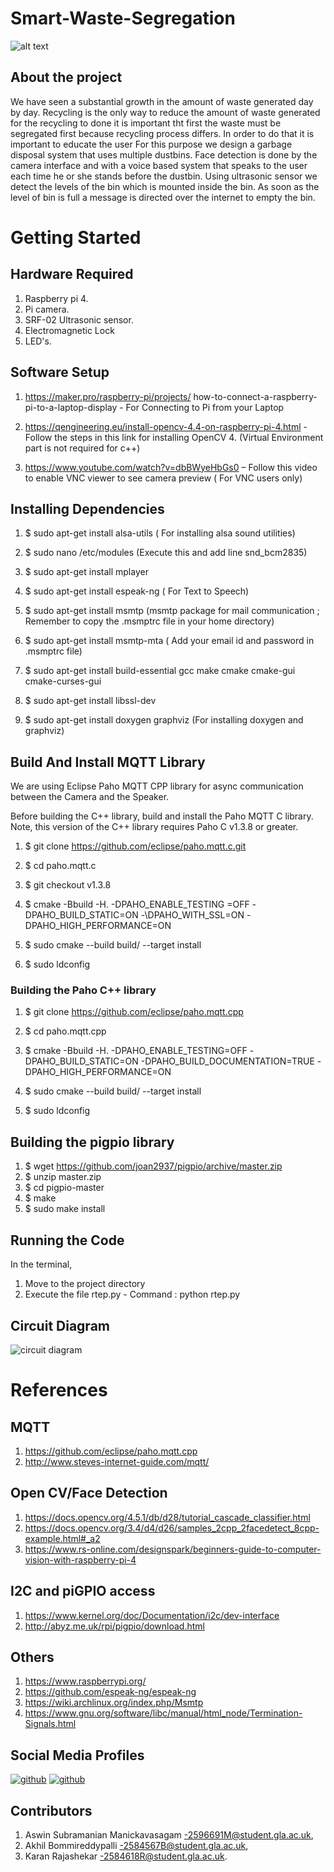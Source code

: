 
# Smart-Waste-Segregation


![alt text](https://assets.telegraphindia.com/telegraph/9ca10d94-d495-48ec-be03-09186c3158aa.jpg)

## About the project

We have seen a substantial growth in the amount of waste generated day by day. Recycling is the only way to reduce the amount of waste generated for the recycling to done it is important tht first the waste must be segregated first because recycling process differs.
In order to do that it is important to educate the user For this purpose we design a garbage disposal system that uses multiple dustbins. Face detection is done by the camera interface and with a voice based system that speaks to the user each time he or she stands before the dustbin.
Using ultrasonic sensor we detect the levels of the bin which is mounted inside the bin. As soon as the level of bin is full a  message is directed over the internet to empty the bin.

# Getting Started

## Hardware Required

1. Raspberry pi 4.
2. Pi camera.
3. SRF-02 Ultrasonic sensor.
4. Electromagnetic Lock
5. LED's.

## Software Setup

 1. https://maker.pro/raspberry-pi/projects/  how-to-connect-a-raspberry-pi-to-a-laptop-display - For Connecting to Pi from your Laptop 

 2. https://qengineering.eu/install-opencv-4.4-on-raspberry-pi-4.html - Follow the steps in this link for installing OpenCV 4. (Virtual Environment part is not required for c++) 

 3. https://www.youtube.com/watch?v=dbBWyeHbGs0 – Follow this video to enable VNC viewer to see camera preview ( For VNC users only) 

## Installing Dependencies

 1. $ sudo apt-get install alsa-utils ( For installing alsa sound utilities) 

 2. $ sudo nano /etc/modules (Execute this and add line snd_bcm2835) 

 3. $ sudo apt-get install mplayer 

 4. $ sudo apt-get install espeak-ng ( For Text to Speech) 

 5. $ sudo apt-get install msmtp (msmtp package for mail communication ; Remember to copy the .msmptrc file in your home directory) 

 6. $ sudo apt-get install msmtp-mta ( Add your email id and password in .msmptrc file) 

 7. $ sudo apt-get install build-essential gcc make cmake cmake-gui cmake-curses-gui 

 8. $ sudo apt-get install libssl-dev 

 9. $ sudo apt-get install doxygen graphviz (For installing doxygen and graphviz) 

## Build And Install MQTT Library

We are using Eclipse Paho MQTT CPP library for async communication between the Camera and the Speaker. 

Before building the C++ library, build and install the Paho MQTT C library. Note, this version of the C++ library requires Paho C v1.3.8 or greater. 

 1. $ git clone https://github.com/eclipse/paho.mqtt.c.git 

 2. $ cd paho.mqtt.c 

 3. $ git checkout v1.3.8 

 4. $ cmake -Bbuild -H. -DPAHO_ENABLE_TESTING =OFF -DPAHO_BUILD_STATIC=ON -\DPAHO_WITH_SSL=ON -DPAHO_HIGH_PERFORMANCE=ON 

 5. $ sudo cmake --build build/ --target install 

 6. $ sudo ldconfig 

### Building the Paho C++ library
 
 1. $ git clone https://github.com/eclipse/paho.mqtt.cpp 

 2. $ cd paho.mqtt.cpp 

 3. $ cmake -Bbuild -H. -DPAHO_ENABLE_TESTING=OFF -DPAHO_BUILD_STATIC=ON \-DPAHO_BUILD_DOCUMENTATION=TRUE -DPAHO_HIGH_PERFORMANCE=ON 

 4. $ sudo cmake --build build/ --target install 

 5. $ sudo ldconfig
 
 ## Building the pigpio library
 
 1. $ wget https://github.com/joan2937/pigpio/archive/master.zip
 2. $ unzip master.zip
 3. $ cd pigpio-master
 4. $ make
 5. $ sudo make install

## Running the Code
In the terminal,
1. Move to the project directory
2. Execute the file rtep.py - Command : python rtep.py
## Circuit Diagram
![circuit diagram](https://user-images.githubusercontent.com/41875477/115230062-bf3b9f80-a10b-11eb-9585-4cddc4697b9d.png)


# References

## MQTT
1. https://github.com/eclipse/paho.mqtt.cpp 
2. http://www.steves-internet-guide.com/mqtt/ 

## Open CV/Face Detection
1. https://docs.opencv.org/4.5.1/db/d28/tutorial_cascade_classifier.html 
2. https://docs.opencv.org/3.4/d4/d26/samples_2cpp_2facedetect_8cpp-example.html#_a2 
3. https://www.rs-online.com/designspark/beginners-guide-to-computer-vision-with-raspberry-pi-4 

## I2C and piGPIO access
1. https://www.kernel.org/doc/Documentation/i2c/dev-interface
2. http://abyz.me.uk/rpi/pigpio/download.html

## Others
1. https://www.raspberrypi.org/
2. https://github.com/espeak-ng/espeak-ng 
3. https://wiki.archlinux.org/index.php/Msmtp 
4. https://www.gnu.org/software/libc/manual/html_node/Termination-Signals.html 

## Social Media Profiles
[![github](https://user-images.githubusercontent.com/41875477/115228747-10e32a80-a10a-11eb-828e-b4150430b2b5.png)][1]     [![github](https://user-images.githubusercontent.com/41875477/115229474-01b0ac80-a10b-11eb-8a55-381cee2859ed.png)][2]

## Contributors

1. Aswin Subramanian Manickavasagam -2596691M@student.gla.ac.uk,
2. Akhil Bommireddypalli -2584567B@student.gla.ac.uk,
3. Karan Rajashekar -2584618R@student.gla.ac.uk.


 
[1]: https://www.instagram.com/smart_waste_segregation/
[2]: https://www.facebook.com/SmartWasteSegregation/
